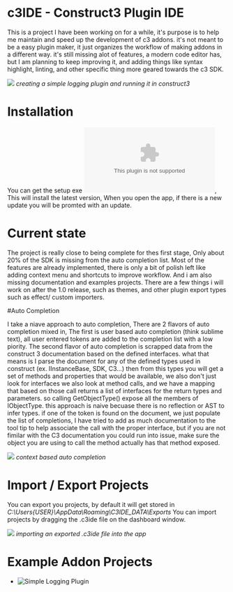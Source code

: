 # c3IDE - Construct3 Plugin IDE

This is a project I have been working on for a while, it's purpose is to help me maintain and speed up the development of c3 addons. it's not meant to be a easy plugin maker, it just organizes the workflow of making addons in a different way. it's still missing alot of features, a modern code editor has, but I am planning to keep improving it, and adding things like syntax highlight, linting, and other specific thing more geared towards the c3 SDK. 

![](https://github.com/armandoalonso/c3IDE/blob/master/doc/c3IDE-preview.gif)
*creating a simple logging plugin and running it in construct3*

# Installation

You can get the setup exe ![HERE](https://github.com/armandoalonso/c3IDE/raw/master/c3IDE/publish/setup.exe), This will install the latest version, When you open the app, if there is a new update you will be promted with an update. 

# Current state

The project is really close to being complete for thes first stage, Only about 20% of the SDK is missing from the auto completion list. Most of the features are already implemented, there is only a bit of polish left like adding context menu and shortcuts to improve workflow. And i am also missing documentation and examples projects. There are a few things i will work on after the 1.0 release, such as themes, and other plugin export types such as effect/ custom importers. 

#Auto Completion 

I take a niave approach to auto completion, There are 2 flavors of auto completion mixed in, The first is user based auto completion (think sublime text), all user entered tokens are added to the completion list with a low piority. The second flavor of auto completion is scrapped data from the construct 3 documentation based on the defined interfaces. what that means is I parse the document for any of the defined types used in construct (ex. IInstanceBase, SDK, C3...) then from this types you will get a set of methods and properties that would be available, we also don't just look for interfaces we also look at method calls, and we have a mapping that based on those call returns a list of interfaces for the return types and parameters. so calling GetObjectType() expose all the members of IObjectType. this approach is naive becuase there is no reflection or AST to infer types. if one of the token is found on the document, we just populate the list of completions, I have tried to add as much documentation to the tool tip to help associate the call with the proper interface, but if you are not fimilar with the C3 documentation you could run into issue, make sure the object you are using to call the method actually has that method exposed.        

![](https://github.com/armandoalonso/c3IDE/blob/master/doc/c3IDE-auto-complete.gif)
*context based auto completion*

# Import / Export Projects

You can export you projects, by default it will get stored in *C:\Users\{USER}\AppData\Roaming\C3IDE_DATA\Exports*
You can import projects by dragging the .c3ide file on the dashboard window.

![](https://github.com/armandoalonso/c3IDE/blob/master/doc/c3IDE-import-export.gif)
*importing an exported .c3ide file into the app*

# Example Addon Projects 

* ![Simple Logging Plugin ](https://github.com/armandoalonso/c3IDE/blob/master/doc/examples_projects/LogPlugin.c3ide)

